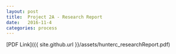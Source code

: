 ```yaml
---
layout: post
title:  Project 2A - Research Report
date:   2016-11-4
categories: process
---
```


[PDF Link]({{ site.github.url }}/assets/hunterc_researchReport.pdf)
